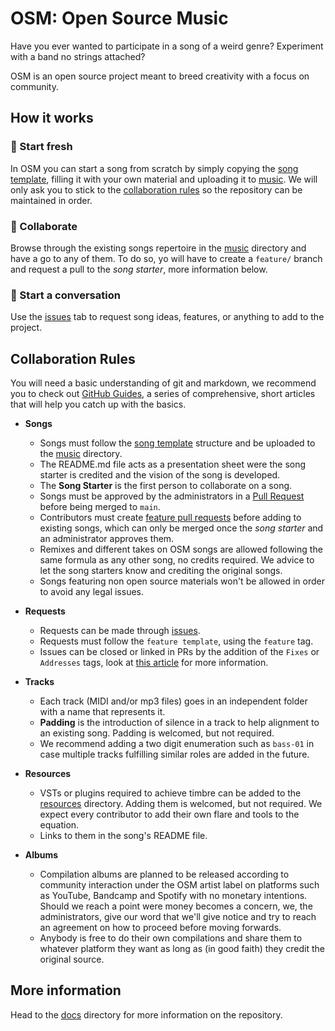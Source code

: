# OSM: Open Source Music

Have you ever wanted to participate in a song of a weird genre? Experiment with a band no strings attached?

OSM is an open source project meant to breed creativity with a focus on community.

## How it works

### 🌊 Start fresh

In OSM you can start a song from scratch by simply copying the [song template](./templates/song/README.md), filling it with your own material and uploading it to [music](/music). We will only ask you to stick to the [collaboration rules](#collaboration-rules) so the repository can be maintained in order.

### 🤝 Collaborate

Browse through the existing songs repertoire in the [music](music) directory and have a go to any of them. To do so, yo will have to create a `feature/` branch and request a pull to the _song starter_, more information below.

### 💬 Start a conversation

Use the [issues](https://github.com/xwhiteout/open-source-music/issues) tab to request song ideas, features, or anything to add to the project.

## Collaboration Rules

You will need a basic understanding of git and markdown, we recommend you to check out [GitHub Guides](https://guides.github.com/), a series of comprehensive, short articles that will help you catch up with the basics.

- **Songs**
  - Songs must follow the [song template](./templates/song/README.md) structure and be uploaded to the [music](music) directory.
  - The README.md file acts as a presentation sheet were the song starter is credited and the vision of the song is developed.
  - The **Song Starter** is the first person to collaborate on a song.
  - Songs must be approved by the administrators in a [Pull Request](https://github.com/xwhiteout/open-source-music/pulls) before being merged to `main`.
  - Contributors must create [feature pull requests](https://docs.github.com/en/github/collaborating-with-issues-and-pull-requests/about-pull-requests) before adding to existing songs, which can only be merged once the *song starter* and an administrator approves them.
  - Remixes and different takes on OSM songs are allowed following the same formula as any other song, no credits required. We advice to let the song starters know and crediting the original songs.
  - Songs featuring non open source materials won't be allowed in order to avoid any legal issues.

- **Requests**
  - Requests can be made through [issues](https://github.com/xwhiteout/open-source-music/issues).
  - Requests must follow the `feature template`, using the `feature` tag.
  - Issues can be closed or linked in PRs by the addition of the `Fixes` or `Addresses` tags, look at [this article](https://docs.github.com/en/github/managing-your-work-on-github/linking-a-pull-request-to-an-issue) for more information.

- **Tracks**
  - Each track (MIDI and/or mp3 files) goes in an independent folder with a name that represents it. 
  - **Padding** is the introduction of silence in a track to help alignment to an existing song. Padding is welcomed, but not required.
  - We recommend adding a two digit enumeration such as `bass-01` in case multiple tracks fulfilling similar roles are added in the future.
  
- **Resources**
  - VSTs or plugins required to achieve timbre can be added to the [resources](resources/README.md) directory. Adding them is welcomed, but not required. We expect every contributor to add their own flare and tools to the equation. 
  - Links to them in the song's README file.

- **Albums**
  - Compilation albums are planned to be released according to community interaction under the OSM artist label on platforms such as YouTube, Bandcamp and Spotify with no monetary intentions. Should we reach a point were money becomes a concern, we, the administrators, give our word that we'll give notice and try to reach an agreement on how to proceed before moving forwards.
  - Anybody is free to do their own compilations and share them to whatever platform they want as long as (in good faith) they credit the original source.

## More information

Head to the [docs](docs/README.md) directory for more information on the repository.
